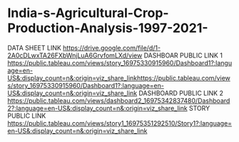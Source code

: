  # India-s-Agricultural-Crop-Production-Analysis-1997-2021-


DATA SHEET LINK https://drive.google.com/file/d/1-2A0cDLwxTA26FXbWnjLuA6GrvfomLXd/view
DASHBOAR PUBLIC LINK 1 https://public.tableau.com/views/story_16975330915960/Dashboard1?:language=en-US&:display_count=n&:origin=viz_share_linkhttps://public.tableau.com/views/story_16975330915960/Dashboard1?:language=en-US&:display_count=n&:origin=viz_share_link
DASHBOARD PUBLIC LINK 2 https://public.tableau.com/views/dashboard2_16975342837480/Dashboard2?:language=en-US&:display_count=n&:origin=viz_share_link
STORY PUBLIC LINK https://public.tableau.com/views/story1_16975351292510/Story1?:language=en-US&:display_count=n&:origin=viz_share_link


 

